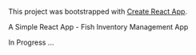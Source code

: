 This project was bootstrapped with [Create React App](https://github.com/facebook/create-react-app).

A Simple React App - Fish Inventory Management App

In Progress ... 
